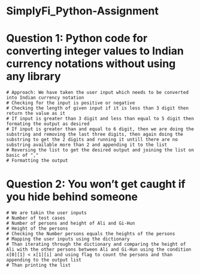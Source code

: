 # SimplyFi_Python-Assignment
# Question 1: Python code for converting integer values to Indian currency notations without using any library
    # Approach: We have taken the user input which needs to be converted into Indian currency notation
    # Checking for the input is positive or negative
    # Checking the length of given input if it is less than 3 digit then return the value as it
    # If input is greater than 3 digit and less than equal to 5 digit then formating the output as desired
    # If input is greater than and equal to 6 digit, then we are doing the substring and removing the last three digits, then again doing the substring to get the 2 digits and running it untill there are no substring available more than 2 and appending it to the list
    # Reversing the list to get the desired output and joining the list on basic of ","
    # Formatting the output
# Question 2: You won’t get caught if you hide behind someone
    # We are takin the user inputs
    # Number of test cases
    # Number of persons and height of Ali and Gi-Hun
    # Height of the persons
    # Checking the Number persons equals the heights of the persons
    # Mapping the user inputs using the dictionary
    # Than iterating through the dictionary and comparing the height of Ali with the other persons between Ali and Gi-Hun using the condition x[0][1] < x[1][i] and using flag to count the persons and than appending to the output list
    # Than printing the list